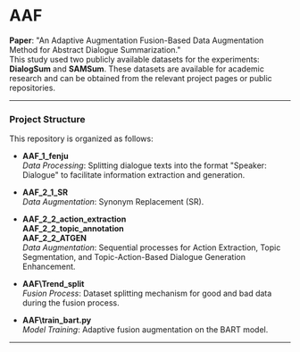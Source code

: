 # AAF
**Paper**: "An Adaptive Augmentation Fusion-Based Data Augmentation Method for Abstract Dialogue Summarization."  
This study used two publicly available datasets for the experiments: **DialogSum** and **SAMSum**. These datasets are available for academic research and can be obtained from the relevant project pages or public repositories.

---

### **Project Structure**

This repository is organized as follows:

- **AAF\_1_fenju**  
  _Data Processing_: Splitting dialogue texts into the format "Speaker: Dialogue" to facilitate information extraction and generation.

- **AAF\_2_1_SR**  
  _Data Augmentation_: Synonym Replacement (SR).

- **AAF\_2_2_action_extraction**  
  **AAF\_2_2_topic_annotation**  
  **AAF\_2_2_ATGEN**  
  _Data Augmentation_: Sequential processes for Action Extraction, Topic Segmentation, and Topic-Action-Based Dialogue Generation Enhancement.

- **AAF\Trend_split**  
  _Fusion Process_: Dataset splitting mechanism for good and bad data during the fusion process.

- **AAF\train_bart.py**  
  _Model Training_: Adaptive fusion augmentation on the BART model.

---


